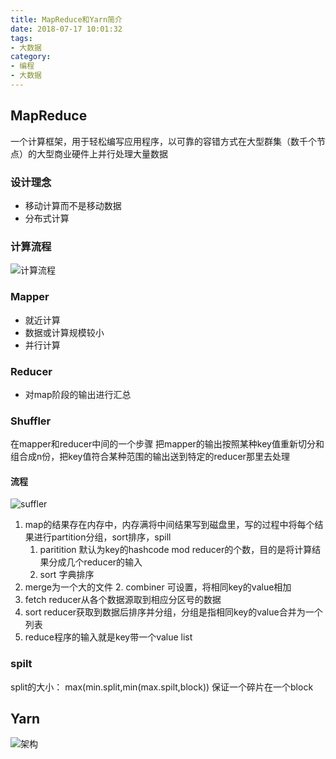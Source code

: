 ```yaml
---
title: MapReduce和Yarn简介
date: 2018-07-17 10:01:32
tags:
- 大数据
category:
- 编程
- 大数据
---
```


## MapReduce
一个计算框架，用于轻松编写应用程序，以可靠的容错方式在大型群集（数千个节点）的大型商业硬件上并行处理大量数据
### 设计理念
- 移动计算而不是移动数据
- 分布式计算

<!-- more -->

### 计算流程
![计算流程](/img/mapreduce.jpg)

### Mapper
- 就近计算
- 数据或计算规模较小
- 并行计算

### Reducer
- 对map阶段的输出进行汇总

### Shuffler
在mapper和reducer中间的一个步骤
把mapper的输出按照某种key值重新切分和组合成n份，把key值符合某种范围的输出送到特定的reducer那里去处理
#### 流程
![suffler](/img/shuffler.PNG)

1. map的结果存在内存中，内存满将中间结果写到磁盘里，写的过程中将每个结果进行partition分组，sort排序，spill
	1. paritition 默认为key的hashcode mod reducer的个数，目的是将计算结果分成几个reducer的输入
	2. sort 字典排序
2. merge为一个大的文件
	2. combiner 可设置，将相同key的value相加
3. fetch reducer从各个数据源取到相应分区号的数据
4. sort reducer获取到数据后排序并分组，分组是指相同key的value合并为一个列表
5. reduce程序的输入就是key带一个value list

### spilt
split的大小：
max(min.split,min(max.spilt,block))
保证一个碎片在一个block

## Yarn
![架构](https://hadoop.apache.org/docs/stable/hadoop-yarn/hadoop-yarn-site/yarn_architecture.gif)

